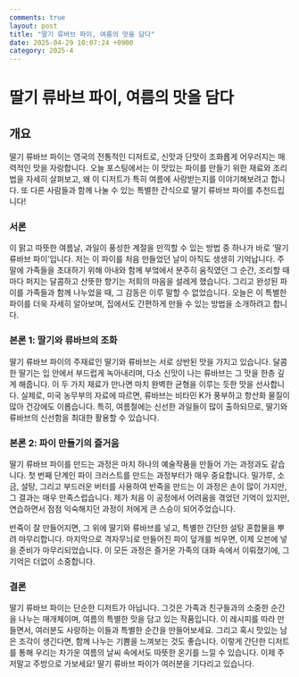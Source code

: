 ```yaml
---
comments: true
layout: post
title: "딸기 류바브 파이, 여름의 맛을 담다"
date: 2025-04-29 10:07:24 +0900
category: 2025-4
---
```


# 딸기 류바브 파이, 여름의 맛을 담다
## 개요
딸기 류바브 파이는 영국의 전통적인 디저트로, 신맛과 단맛이 조화롭게 어우러지는 매력적인 맛을 자랑합니다. 오늘 포스팅에서는 이 맛있는 파이를 만들기 위한 재료와 조리법을 자세히 살펴보고, 왜 이 디저트가 특히 여름에 사랑받는지를 이야기해보려고 합니다. 또 다른 사람들과 함께 나눌 수 있는 특별한 간식으로 딸기 류바브 파이를 추천드립니다!

### 서론
이 맑고 따뜻한 여름날, 과일이 풍성한 계절을 만끽할 수 있는 방법 중 하나가 바로 ‘딸기 류바브 파이’입니다. 저는 이 파이를 처음 만들었던 날이 아직도 생생히 기억납니다. 주말에 가족들을 초대하기 위해 아내와 함께 부엌에서 분주히 움직였던 그 순간, 조리할 때마다 퍼지는 달콤하고 산뜻한 향기는 저희의 마음을 설레게 했습니다. 그리고 완성된 파이를 가족들과 함께 나누었을 때, 그 감동은 이루 말할 수 없었습니다. 오늘은 이 특별한 파이를 더욱 자세히 알아보며, 집에서도 간편하게 만들 수 있는 방법을 소개하려고 합니다.

### 본론 1: 딸기와 류바브의 조화
딸기 류바브 파이의 주재료인 딸기와 류바브는 서로 상반된 맛을 가지고 있습니다. 달콤한 딸기는 입 안에서 부드럽게 녹아내리며, 다소 신맛이 나는 류바브는 그 맛을 한층 깊게 해줍니다. 이 두 가지 재료가 만나면 마치 완벽한 균형을 이루는 듯한 맛을 선사합니다. 실제로, 미국 농무부의 자료에 따르면, 류바브는 비타민 K가 풍부하고 항산화 물질이 많아 건강에도 이롭습니다. 특히, 여름철에는 신선한 과일들이 많이 출하되므로, 딸기와 류바브의 신선함을 최대한 활용할 수 있습니다.

### 본론 2: 파이 만들기의 즐거움
딸기 류바브 파이를 만드는 과정은 마치 하나의 예술작품을 만들어 가는 과정과도 같습니다. 첫 번째 단계인 파이 크러스트를 만드는 과정부터가 매우 중요합니다. 밀가루, 소금, 설탕, 그리고 부드러운 버터를 사용하여 반죽을 만드는 이 과정은 손이 많이 가지만, 그 결과는 매우 만족스럽습니다. 제가 처음 이 공정에서 어려움을 겪었던 기억이 있지만, 연습하면서 점점 익숙해지던 과정이 저에게 큰 스승이 되어주었습니다.

반죽이 잘 만들어지면, 그 위에 딸기와 류바브를 넣고, 특별한 간단한 설탕 혼합물을 뿌려 마무리합니다. 마지막으로 격자무늬로 만들어진 파이 덮개를 씌우면, 이제 오븐에 넣을 준비가 마무리되었습니다. 이 모든 과정은 즐거운 가족의 대화 속에서 이뤄졌기에, 그 기억은 더없이 소중합니다.

### 결론
딸기 류바브 파이는 단순한 디저트가 아닙니다. 그것은 가족과 친구들과의 소중한 순간을 나누는 매개체이며, 여름의 특별한 맛을 담고 있는 작품입니다. 이 레시피를 따라 만들면서, 여러분도 사랑하는 이들과 특별한 순간을 만들어보세요. 그리고 혹시 맛있는 남은 조각이 생긴다면, 함께 나누는 기쁨을 느껴보는 것도 좋습니다. 이렇게 간단한 디저트를 통해 우리는 차가운 여름의 날씨 속에서도 따뜻한 온기를 느낄 수 있습니다. 이제 주저말고 주방으로 가보세요! 딸기 류바브 파이가 여러분을 기다리고 있습니다.